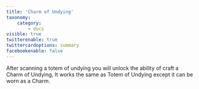 ```yaml
---
title: 'Charm of Undying'
taxonomy:
    category:
        - docs
visible: true
twitterenable: true
twittercardoptions: summary
facebookenable: false
---
```


After scanning a totem of undying you will unlock the ability of craft a Charm of Undying, It works the same as Totem of Undying except it can be worn as a Charm.